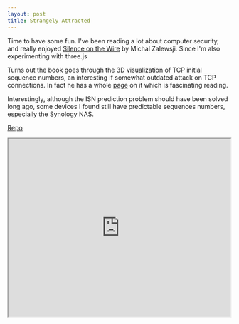 ```yaml
---
layout: post
title: Strangely Attracted
---
```


Time to have some fun. I've been reading a lot about computer security, and really enjoyed [Silence on the Wire](http://www.amazon.com/gp/product/B008FRNHVY/ref=dp-kindle-redirect?ie=UTF8&btkr=1) by Michal Zalewsji. Since I'm also experimenting with three.js

Turns out the book goes through the 3D visualization of TCP initial sequence numbers, an interesting if somewhat outdated attack on TCP connections. In fact he has a whole [page](http://lcamtuf.coredump.cx/oldtcp/tcpseq.html) on it which is fascinating reading.

Interestingly, although the ISN prediction problem should have been solved long ago, some devices I found still have predictable sequences numbers, especially the Synology NAS. 

[Repo](https://github.com/vattay/strangely-attracted)


<iframe src="http://vattay.github.io/strangely-attracted/index.html"
 width="500" height="400"> </iframe>
 
